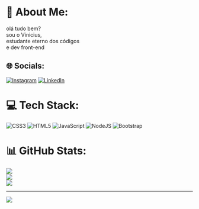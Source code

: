 # 💫 About Me:
olá tudo bem?<br>sou o Vinicius,<br>estudante eterno dos códigos<br>e dev front-end


## 🌐 Socials:
[![Instagram](https://img.shields.io/badge/Instagram-%23E4405F.svg?logo=Instagram&logoColor=white)](https://instagram.com/https://www.instagram.com/invites/contact/?i=ueu5tsifeb3k&utm_content=k9huve5) [![LinkedIn](https://img.shields.io/badge/LinkedIn-%230077B5.svg?logo=linkedin&logoColor=white)](https://linkedin.com/in/https://www.linkedin.com/in/vinicius-gama-santos-66a64b250) 

# 💻 Tech Stack:
![CSS3](https://img.shields.io/badge/css3-%231572B6.svg?style=for-the-badge&logo=css3&logoColor=white) ![HTML5](https://img.shields.io/badge/html5-%23E34F26.svg?style=for-the-badge&logo=html5&logoColor=white) ![JavaScript](https://img.shields.io/badge/javascript-%23323330.svg?style=for-the-badge&logo=javascript&logoColor=%23F7DF1E) ![NodeJS](https://img.shields.io/badge/node.js-6DA55F?style=for-the-badge&logo=node.js&logoColor=white) ![Bootstrap](https://img.shields.io/badge/bootstrap-%23563D7C.svg?style=for-the-badge&logo=bootstrap&logoColor=white)
# 📊 GitHub Stats:
![](https://github-readme-stats.vercel.app/api?username=viniciusggama&theme=dark&hide_border=false&include_all_commits=true&count_private=false)<br/>
![](https://github-readme-streak-stats.herokuapp.com/?user=viniciusggama&theme=dark&hide_border=false)<br/>
![](https://github-readme-stats.vercel.app/api/top-langs/?username=viniciusggama&theme=dark&hide_border=false&include_all_commits=true&count_private=false&layout=compact)

---
[![](https://visitcount.itsvg.in/api?id=viniciusggama&icon=0&color=0)](https://visitcount.itsvg.in)

<!-- Proudly created with GPRM ( https://gprm.itsvg.in ) -->
